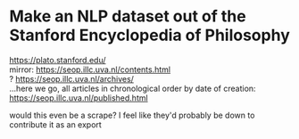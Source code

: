 # Make an NLP dataset out of the Stanford Encyclopedia of Philosophy

https://plato.stanford.edu/  
mirror: https://seop.illc.uva.nl/contents.html  
? https://seop.illc.uva.nl/archives/  
...here we go, all articles in chronological order by date of creation: https://seop.illc.uva.nl/published.html

would this even  be a scrape? I feel like they'd probably be down to contribute it as an export
